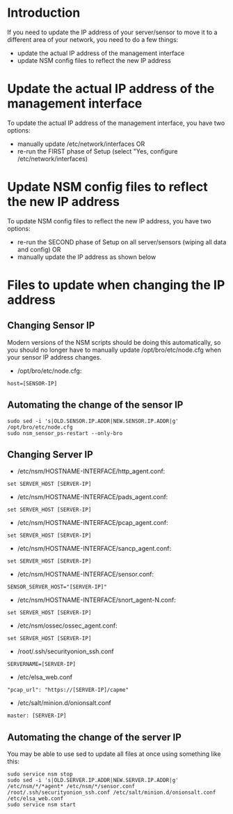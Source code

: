 # Introduction #

If you need to update the IP address of your server/sensor to move it to a different area of your network, you need to do a few things:
  * update the actual IP address of the management interface
  * update NSM config files to reflect the new IP address

# Update the actual IP address of the management interface #
To update the actual IP address of the management interface, you have two options:
  * manually update /etc/network/interfaces
OR
  * re-run the FIRST phase of Setup (select "Yes, configure /etc/network/interfaces)

# Update NSM config files to reflect the new IP address #
To update NSM config files to reflect the new IP address, you have two options:
  * re-run the SECOND phase of Setup on all server/sensors (wiping all data and config)
OR
  * manually update the IP address as shown below

# Files to update when changing the IP address #

## Changing Sensor IP ##

Modern versions of the NSM scripts should be doing this automatically, so you should no longer have to manually update /opt/bro/etc/node.cfg when your sensor IP address changes.

  * /opt/bro/etc/node.cfg:
```
host=[SENSOR-IP]
```

## Automating the change of the sensor IP ##
```
sudo sed -i 's|OLD.SENSOR.IP.ADDR|NEW.SENSOR.IP.ADDR|g' /opt/bro/etc/node.cfg
sudo nsm_sensor_ps-restart --only-bro
```


## Changing Server IP ##

  * /etc/nsm/HOSTNAME-INTERFACE/http\_agent.conf:
```
set SERVER_HOST [SERVER-IP]
```

  * /etc/nsm/HOSTNAME-INTERFACE/pads\_agent.conf:
```
set SERVER_HOST [SERVER-IP]
```

  * /etc/nsm/HOSTNAME-INTERFACE/pcap\_agent.conf:
```
set SERVER_HOST [SERVER-IP]
```

  * /etc/nsm/HOSTNAME-INTERFACE/sancp\_agent.conf:
```
set SERVER_HOST [SERVER-IP]
```

  * /etc/nsm/HOSTNAME-INTERFACE/sensor.conf:
```
SENSOR_SERVER_HOST="[SERVER-IP]"
```

  * /etc/nsm/HOSTNAME-INTERFACE/snort\_agent-N.conf:
```
set SERVER_HOST [SERVER-IP]
```

  * /etc/nsm/ossec/ossec\_agent.conf:
```
set SERVER_HOST [SERVER-IP]
```

  * /root/.ssh/securityonion\_ssh.conf
```
SERVERNAME=[SERVER-IP]
```

  * /etc/elsa\_web.conf
```
"pcap_url": "https://[SERVER-IP]/capme"
```

  * /etc/salt/minion.d/onionsalt.conf
```
master: [SERVER-IP]
```

## Automating the change of the server IP ##
You may be able to use sed to update all files at once using something like this:
```
sudo service nsm stop
sudo sed -i 's|OLD.SERVER.IP.ADDR|NEW.SERVER.IP.ADDR|g' /etc/nsm/*/*agent* /etc/nsm/*/sensor.conf /root/.ssh/securityonion_ssh.conf /etc/salt/minion.d/onionsalt.conf /etc/elsa_web.conf
sudo service nsm start
```
